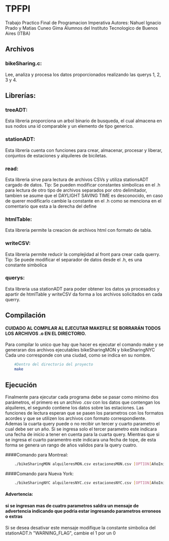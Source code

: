 # TPFPI
Trabajo Practico Final de Programacion Imperativa 
Autores: Nahuel Ignacio Prado y Matias Cuneo Gima
Alumnos del Instituto Tecnologico de Buenos Aires (ITBA)

## Archivos

### bikeSharing.c:
Lee, analiza y procesa los datos proporcionados realizando las querys 1, 2, 3 y 4.

## Librerías:

### treeADT:
Esta libreria proporciona un arbol binario de busqueda, el cual almacena en sus nodos una id comparable y un elemento de tipo generico.

### stationADT:
Esta librería cuenta con funciones para crear, almacenar, procesar y liberar, conjuntos de estaciones y alquileres de biciletas.

### read:
Esta libreria sirve para lectura de archivos CSVs y utiliza stationsADT cargado de datos.
Tip: Se pueden modificar constantes simbolicas en el .h para lectura de otro tipo de archivos separados por otro delimitador, tambien se asume que el DAYLIGHT SAVING TIME es desconocido, en caso de querer modificarlo cambie la constante en el .h como se menciona en el comentario que esta a la derecha del define 

### htmlTable:
Esta libreria permite la creacion de archivos html con formato de tabla.

### writeCSV:
Esta libreria permite reducir la complejidad al front para crear cada querry.
Tip: Se puede modificar el separador de datos desde el .h, es una constante simbolica

### querys:
Esta libreria usa stationADT para poder obtener los datos ya procesados y apartir de htmlTable y writeCSV da forma a los archivos solicitados en cada querry.

## Compilación

#### CUIDADO AL COMPILAR AL EJECUTAR MAKEFILE SE BORRARÁN TODOS LOS ARCHIVOS .o EN EL DIRECTORIO.

Para compilar lo unico que hay que hacer es ejecutar el comando make y se generaran dos archivos ejecutables
bikeSharingMON y bikeSharingNYC Cada uno corresponde con una ciudad, como se indica en su nombre.

```sh    
    #Dentro del directorio del proyecto
    make
```

## Ejecución

Finalmente para ejecutar cada programa debe se pasar como minimo dos parámetros, el primero es un archivo .csv con los datos que contengan los alquileres, el segundo contiene los datos sobre las estaciones. Las funciones de lectura esperan que se pasen los parametros con los formatos acordes y que se utilizen los archivos con formato correspondiente. Ademas la cuarta query puede o no recibir un tercer y cuarto parametro el cual debe ser un año. Si se ingresa solo el tercer parametro este indicara una fecha de inicio a tener en cuenta para la cuarta query. Mientras que si se ingresa el cuarto paramentro este indicara una fecha de tope, de esta forma se genera un rango de años validos para la query cuatro.

####Comando para Montreal:
```sh
    ./bikeSharingMON alquileresMON.csv estacionesMON.csv [OPTION]AñoInicio [OPTION]AñoFin
```
####Comando para Nueva York:
```sh
    ./bikeSharingNYC alquileresNYC.csv estacionesNYC.csv [OPTION]AñoInicio [OPTION]AñoFin
``` 

#### Advertencia: 

#### si se ingresan mas de cuatro parametros saldra un mensaje de advertencia indicando que podria estar ingresando parametros erroneos o extras

Si se desea desativar este mensaje modifique la constante simbolica del stationADT.h "WARNING_FLAG", cambie el 1 por un 0 
